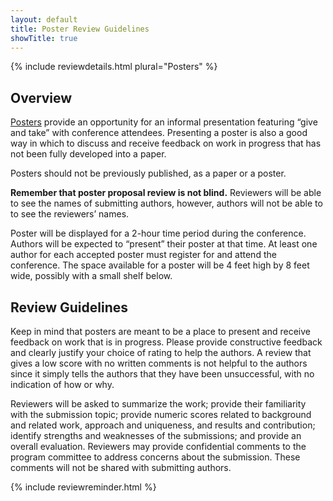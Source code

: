 ```yaml
---
layout: default
title: Poster Review Guidelines
showTitle: true
---
```


{% include reviewdetails.html plural="Posters" %}

## Overview

[Posters](../authors/posters.html) provide an opportunity for an informal presentation featuring “give and take” with conference attendees. Presenting a poster is also a good way in which to discuss and receive feedback on work in progress that has not been fully developed into a paper.

Posters should not be previously published, as a paper or a poster.

**Remember that poster proposal review is not blind.** Reviewers will be able to see the names of submitting authors, however, authors will not be able to to see the reviewers’ names.

Poster will be displayed for a 2-hour time period during the conference. Authors will be expected to “present” their poster at that time. At least one author for each accepted poster must register for and attend the conference. The space available for a poster will be 4 feet high by 8 feet wide, possibly with a small shelf below. 


## Review Guidelines

Keep in mind that posters are meant to be a place to present and receive feedback on work that is in progress. Please provide constructive feedback and clearly justify your choice of rating to help the authors. A review that gives a low score with no written comments is not helpful to the authors since it simply tells the authors that they have been unsuccessful, with no indication of how or why.


Reviewers will be asked to summarize the work; provide their familiarity with the submission topic; provide numeric scores related to background and related work, approach and uniqueness, and results and contribution; identify strengths and weaknesses of the submissions; and provide an overall evaluation.  Reviewers may provide confidential comments to the program committee to address concerns about the submission. These comments will not be shared with submitting authors.


{% include reviewreminder.html %}